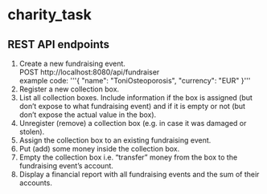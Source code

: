 # charity_task
## REST API endpoints
1. Create a new fundraising event.</br>
POST http://localhost:8080/api/fundraiser</br>
example code: 
'''{
   "name": "ToniOsteoporosis",
   "currency": "EUR"
   }'''
2. Register a new collection box.
3. List all collection boxes. Include information if the box is assigned (but don’t expose to what
   fundraising event) and if it is empty or not (but don’t expose the actual value in the box).
4. Unregister (remove) a collection box (e.g. in case it was damaged or stolen).
5. Assign the collection box to an existing fundraising event.
6. Put (add) some money inside the collection box.
7. Empty the collection box i.e. “transfer” money from the box to the fundraising event’s account.
8. Display a financial report with all fundraising events and the sum of their accounts.